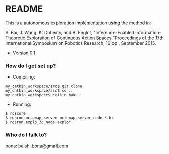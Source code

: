# README #

This is a autonomous exploration implementation using the method in:

S. Bai, J. Wang, K. Doherty, and B. Englot, "Inference-Enabled Information-Theoretic Exploration of Continuous Action Spaces,"Proceedings of the 17th International Symposium on Robotics Research, 16 pp., September 2015. 


* Version  0.1

### How do I get set up? ###

* Compiling:

```
my_catkin_workspace/src$ git clone
my_catkin_workspace/src$ cd ..
my_catkin_workspace$ catkin_make
```

* Running:

```
$ roscore
$ rosrun octomap_server octomap_server_node *.bt
$ rosrun explo_3d_node explo*
```

### Who do I talk to? ###

bona: baishi.bona@gmail.com